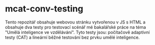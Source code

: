 # mcat-conv-testing
Tento repozitář obsahuje webovou stránku vytvořenou v JS s HTML a obsahuje dva testy pro testovací scénář mé bakalářské práce na téma "Umělá inteligence ve vzdělávání". Tyto testy jsou: počítačově adaptivní testy (CAT) a lineární běžné testování bez prvku umělé inteligence.
